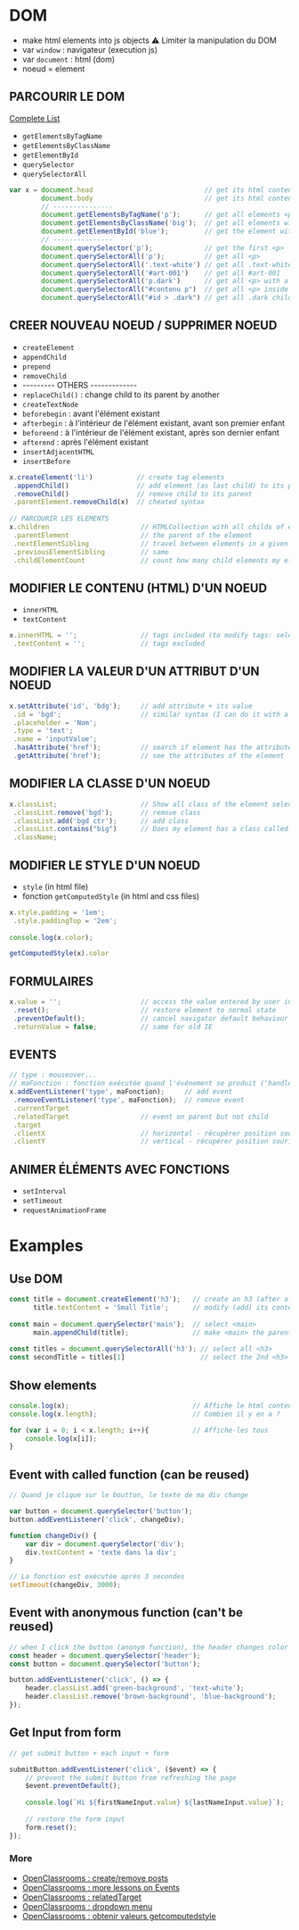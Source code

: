 # DOM
- make html elements into js objects
:warning: Limiter la manipulation du DOM
- var `window` : navigateur (execution js)
- var `document` : html (dom)
- noeud = element

## PARCOURIR LE DOM
[Complete List](https://www.w3schools.com/jsref/dom_obj_document.asp)
- ```getElementsByTagName```
- ```getElementsByClassName```
- ```getElementById```
- ```querySelector```
- ```querySelectorAll```

```js
var x = document.head                            // get its html content
        document.body                            // get its html content
        // ---------------
        document.getElementsByTagName('p');      // get all elements <p>
        document.getElementsByClassName('big');  // get all elements with .big
        document.getElementById('blue');         // get the element with #blue
        // ---------------
        document.querySelector('p');             // get the first <p>
        document.querySelectorAll('p');          // get all <p>
        document.querySelectorAll('.text-white') // get all .text-white
        document.querySelectorAll('#art-001')    // get all #art-001
        document.querySelectorAll('p.dark')      // get all <p> with a .dark
        document.querySelectorAll("#contenu p")  // get all <p> inside a #contenu
        document.querySelectorAll("#id > .dark") // get all .dark child of #id parent
```

## CREER NOUVEAU NOEUD / SUPPRIMER NOEUD
- ```createElement```
- ```appendChild```
- ```prepend```
- ```removeChild```
- --------- OTHERS -------------
- ```replaceChild()``` : change child to its parent by another
- ```createTextNode```
- ```beforebegin``` : avant l'élément existant
- ```afterbegin``` : à l'intérieur de l'élément existant, avant son premier enfant
- ```beforeend``` : à l'intérieur de l'élément existant, après son dernier enfant
- ```afterend``` : après l'élément existant
- ```insertAdjacentHTML``` 
- ```insertBefore```

```js
x.createElement('li')           // create tag elements
 .appendChild()                 // add element (as last child) to its parent
 .removeChild()                 // remove child to its parent
 .parentElement.removeChild(x)  // cheated syntax
 
// PARCOURIR LES ELEMENTS
x.children                       // HTMLCollection with all childs of element
 .parentElement                  // the parent of the element
 .nextElementSibling             // travel between elements in a given level (ex : list items)
 .previousElementSibling         // same
 .childElementCount              // count how many child elements my element has
```

## MODIFIER LE CONTENU (HTML) D'UN NOEUD
- ```innerHTML```
- ```textContent```

```js
x.innerHTML = '';                // tags included (to modify tags: select the parent element)
 .textContent = '';              // tags excluded
```

## MODIFIER LA VALEUR D'UN ATTRIBUT D'UN NOEUD
```js
x.setAttribute('id', 'bdg');     // add attribute + its value
 .id = 'bgd';                    // similar syntax (I can do it with a value as well)
 .placeholder = 'Nom';
 .type = 'text';
 .name = 'inputValue';
 .hasAttribute('href');          // search if element has the attribute selected
 .getAttribute('href');          // see the attributes of the element
```

## MODIFIER LA CLASSE D'UN NOEUD
```js
x.classList;                     // Show all class of the element selected
 .classList.remove('bgd');       // remove class
 .classList.add('bgd ctr');      // add class
 .classList.contains("big")      // Does my element has a class called "big" ?
 .className;
```

## MODIFIER LE STYLE D'UN NOEUD
- ```style``` (in html file)
- fonction ```getComputedStyle``` (in html and css files)

```js
x.style.padding = '1em';
 .style.paddingTop = '2em';
 
console.log(x.color);

getComputedStyle(x).color
```

## FORMULAIRES
```js
x.value = '';                    // access the value entered by user in form input
 .reset();                       // restore element to normal state
 .preventDefault();              // cancel navigator default behaviour
 .returnValue = false;           // same for old IE
```

## EVENTS
```js
// type : mouseover...
// maFonction : fonction exécutée quand l'événement se produit ('handler' = 'callback' = 'eventlistener')
x.addEventListener('type', maFonction);     // add event
 .removeEventListener('type', maFonction);  // remove event
 .currentTarget
 .relatedTarget                  // event on parent but not child
 .target
 .clientX                        // horizontal - récupérer position souris mousemove
 .clientY                        // vertical - récupérer position souris mousemove
```

## ANIMER ÉLÉMENTS AVEC FONCTIONS
- ```setInterval```
- ```setTimeout```
- ```requestAnimationFrame```

# Examples
## Use DOM
```js
const title = document.createElement('h3');   // create an h3 (after all existing <h3>)
      title.textContent = 'Small Title';      // modify (add) its content
      
const main = document.querySelector('main');  // select <main>
      main.appendChild(title);                // make <main> the parent of <h3>
                                              
const titles = document.querySelectorAll('h3'); // select all <h3>
const secondTitle = titles[1]                   // select the 2nd <h3> (array starts from 0)
```

## Show elements
```js
console.log(x);                               // Affiche le html content
console.log(x.length);                        // Combien il y en a ?

for (var i = 0; i < x.length; i++){           // Affiche-les tous
    console.log(x[i]);
}
```

## Event with called function (can be reused)
```js
// Quand je clique sur le boutton, le texte de ma div change

var button = document.querySelector('button');
button.addEventListener('click', changeDiv);

function changeDiv() {
    var div = document.querySelector('div');
    div.textContent = 'texte dans la div';
}

// La fonction est exécutée après 3 secondes
setTimeout(changeDiv, 3000);
```

## Event with anonymous function (can't be reused)
```js
// when I click the button (anonym function), the header changes color by adding/removing classes
const header = document.querySelector('header');
const button = document.querySelector('button');

button.addEventListener('click', () => {
    header.classList.add('green-background', 'text-white');
    header.classList.remove('brown-background', 'blue-background');
});
```

## Get Input from form
```js
// get submit button + each input + form

submitButton.addEventListener('click', ($event) => {
    // prevent the submit button from refreshing the page
    $event.preventDefault();
    
    console.log(`Hi ${firstNameInput.value} ${lastNameInput.value}`);
    
    // restore the form input
    form.reset();
});
```

### More 
- [OpenClassrooms : create/remove posts](https://openclassrooms.com/en/courses/5493201-write-javascript-for-the-web/5496641-listen-for-events#/id/video_Player_3)
- [OpenClassrooms : more lessons on Events](https://openclassrooms.com/en/courses/3306901-creez-des-pages-web-interactives-avec-javascript/3545746-reagissez-a-des-evenements)
- [OpenClassrooms : relatedTarget](https://openclassrooms.com/en/courses/1916641-dynamisez-vos-sites-web-avec-javascript/1918968-les-evenements#/id/r-1925111)
- [OpenClassrooms : dropdown menu](https://openclassrooms.com/en/courses/1916641-dynamisez-vos-sites-web-avec-javascript/1919022-les-formulaires#/id/r-1925145)
- [OpenClassrooms : obtenir valeurs getcomputedstyle](https://openclassrooms.com/en/courses/1916641-dynamisez-vos-sites-web-avec-javascript/1919235-manipuler-le-css#/id/r-1925306)
